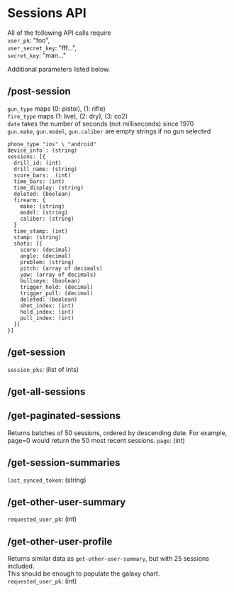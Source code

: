 # Sessions API

All of the following API calls require  
`user_pk`: "foo",  
`user_secret_key`: "fff...",  
`secret_key`: "man..."

Additional parameters listed below.

## /post-session
`gun_type` maps (0: pistol), (1: rifle)  
`fire_type` maps (1: live), (2: dry), (3: co2)  
`date` takes the number of seconds (not milliseconds) since 1970  
`gun.make`, `gun.model`, `gun.caliber` are empty strings if no gun selected  
```
phone_type "ios" \ "android"  
device_info`: (string)   
sessions: [{
  drill_id: (int)  
  drill_name: (string)  
  score_bars:  (int)  
  time_bars: (int)  
  time_display: (string)  
  deleted: (boolean)  
  firearm: {
    make: (string)  
    model: (string)  
    caliber: (string)  
  }  
  time_stamp: (int)
  stamp: (string)
  shots: [{
    score: (decimal)  
    angle: (decimal)  
    problem: (string)  
    pitch: (array of decimals)  
    yaw: (array of decimals)  
    bullseye: (boolean)  
    trigger_hold: (decimal)  
    trigger_pull: (decimal)  
    deleted: (boolean)  
    shot_index: (int)  
    hold_index: (int)  
    pull_index: (int)  
  }]
}]
``` 

## /get-session
`session_pks`: (list of ints)

## /get-all-sessions

## /get-paginated-sessions
Returns batches of 50 sessions, ordered by descending date.
For example, page=0 would return the 50 most recent sessions.
`page`: (int)

## /get-session-summaries
`last_synced_token`: (string)

## /get-other-user-summary
`requested_user_pk`: (int)

## /get-other-user-profile 
Returns similar data as `get-other-user-summary`, but with 25 sessions included.  
This should be enough to populate the galaxy chart.  
`requested_user_pk`: (int)  
